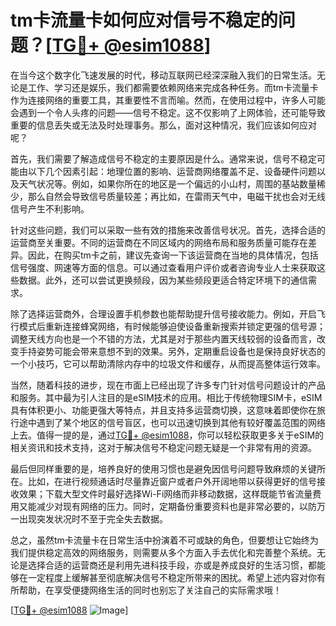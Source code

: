 # tm卡流量卡如何应对信号不稳定的问题？[[TG💪+ @esim1088](https://t.me/s/esim1088)]

在当今这个数字化飞速发展的时代，移动互联网已经深深融入我们的日常生活。无论是工作、学习还是娱乐，我们都需要依赖网络来完成各种任务。而tm卡流量卡作为连接网络的重要工具，其重要性不言而喻。然而，在使用过程中，许多人可能会遇到一个令人头疼的问题——信号不稳定。这不仅影响了上网体验，还可能导致重要的信息丢失或无法及时处理事务。那么，面对这种情况，我们应该如何应对呢？

首先，我们需要了解造成信号不稳定的主要原因是什么。通常来说，信号不稳定可能由以下几个因素引起：地理位置的影响、运营商网络覆盖不足、设备硬件问题以及天气状况等。例如，如果你所在的地区是一个偏远的小山村，周围的基站数量稀少，那么自然会导致信号质量较差；再比如，在雷雨天气中，电磁干扰也会对无线信号产生不利影响。

针对这些问题，我们可以采取一些有效的措施来改善信号状况。首先，选择合适的运营商至关重要。不同的运营商在不同区域内的网络布局和服务质量可能存在差异。因此，在购买tm卡之前，建议先查询一下该运营商在当地的具体情况，包括信号强度、网速等方面的信息。可以通过查看用户评价或者咨询专业人士来获取这些数据。此外，还可以尝试更换频段，因为某些频段更适合特定环境下的通信需求。

除了选择运营商外，合理设置手机参数也能帮助提升信号接收能力。例如，开启飞行模式后重新连接蜂窝网络，有时候能够迫使设备重新搜索并锁定更强的信号源；调整天线方向也是一个不错的方法，尤其是对于那些内置天线较弱的设备而言，改变手持姿势可能会带来意想不到的效果。另外，定期重启设备也是保持良好状态的一个小技巧，它可以帮助清除内存中的垃圾文件和缓存，从而提高整体运行效率。

当然，随着科技的进步，现在市面上已经出现了许多专门针对信号问题设计的产品和服务。其中最为引人注目的是eSIM技术的应用。相比于传统物理SIM卡，eSIM具有体积更小、功能更强大等特点，并且支持多运营商切换，这意味着即使你在旅行途中遇到了某个地区的信号盲区，也可以迅速切换到其他有较好覆盖范围的网络上去。值得一提的是，通过[TG💪+ @esim1088](https://t.me/s/esim1088)，你可以轻松获取更多关于eSIM的相关资讯和技术支持，这对于解决信号不稳定问题无疑是一个非常有用的资源。

最后但同样重要的是，培养良好的使用习惯也是避免因信号问题导致麻烦的关键所在。比如，在进行视频通话时尽量靠近窗户或者户外开阔地带以获得更好的信号接收效果；下载大型文件时最好选择Wi-Fi网络而非移动数据，这样既能节省流量费用又能减少对现有网络的压力。同时，定期备份重要资料也是非常必要的，以防万一出现突发状况时不至于完全失去数据。

总之，虽然tm卡流量卡在日常生活中扮演着不可或缺的角色，但要想让它始终为我们提供稳定高效的网络服务，则需要从多个方面入手去优化和完善整个系统。无论是选择合适的运营商还是利用先进科技手段，亦或是养成良好的生活习惯，都能够在一定程度上缓解甚至彻底解决信号不稳定所带来的困扰。希望上述内容对你有所帮助，在享受便捷网络生活的同时也别忘了关注自己的实际需求哦！

[[TG💪+ @esim1088](https://t.me/s/esim1088) ![Image](https://i.postimg.cc/4NQfJmqS/Snipaste-2025-05-13-00-14-12.png)]